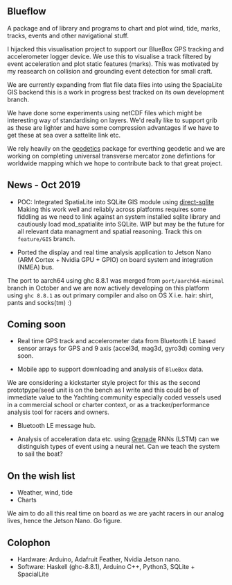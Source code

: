 Blueflow
--------

A package and of library and programs to chart and plot wind, tide, marks, tracks, events
and other navigational stuff.

I hijacked this visualisation project to support our BlueBox GPS tracking and
accelerometer logger device. We use this to visualise a track
filtered by event acceleration and plot static features (marks). 
This was motivated by my reasearch on collision and
grounding event detection for small craft.

We are currently expanding from flat file data files into using the SpaciaLite
GIS backend this is a work in progress best tracked on its own development branch.

We have done some experiments using netCDF files which might be interesting
way of standardising on layers.  We'd really like to support grib as these are
lighter and have some compression advantages if we have to get these
at sea over a sattelite link etc.

We rely heavily on the
[geodetics](https://github.com/PaulJohnson/geodetics) package for
everthing geodetic and we are working on completing universal
transverse mercator zone defintions for worldwide mapping which we
hope to contribute back to that great project.

## News - Oct 2019

- POC: Integrated SpatiaLite into SQLite GIS module using 
[direct-sqlite](https://github.com/sebeaumont/direct-sqlite)
Making this work well and reliably across platforms requires some fiddling
as we need to link against an system installed sqlite library and
cautiously load mod_spatialite into SQLite. WIP but may be the
future for all relevant data managment and spatial reasoning. 
Track this on ```feature/GIS``` branch.

- Ported the display and real time analysis application to Jetson
Nano (ARM Cortex + Nvidia GPU + GPIO) on board system and
integration (NMEA) bus.

The port to aarch64 using ghc 8.8.1
was merged from ```port/aarch64-minimal``` branch in
October and we are now actively developing on this platform using
```ghc 8.8.1``` as out primary compiler and also on OS X
i.e. hair: shirt, pants and socks(tm) :)
      
## Coming soon

- Real time GPS track and accelerometer data from
Bluetooth LE based sensor arrays for GPS and 9 axis
(accel3d, mag3d, gyro3d) coming very soon. 

- Mobile app to support downloading and analysis of `BlueBox` data.

We are considering a kickstarter style project for this as the second 
prototpype/seed unit is on the bench as I write and this could 
be of immediate value to the Yachting community especially coded vessels
used in a commercial school or charter context, or as a tracker/performance
analysis tool for racers and owners.
      
- Bluetooth LE message hub.
    
- Analysis of acceleration data etc. using
[Grenade](https://github.com/HuwCampbell/grenade) RNNs (LSTM)
can we distinguish types of event using a neural net. Can we
teach the system to sail the boat?
    

## On the wish list
- Weather, wind, tide
- Charts

We aim to do all this real time on board
as we are yacht racers in our analog lives, hence the Jetson Nano. Go figure.
        
## Colophon
- Hardware: Arduino, Adafruit Feather, Nvidia Jetson nano.
- Software: Haskell (ghc-8.8.1), Arduino C++, Python3, SQLite + SpacialLite
    
